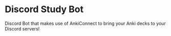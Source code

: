 # Discord Study Bot
 Discord Bot that makes use of AnkiConnect to bring your Anki decks to your Discord servers!
